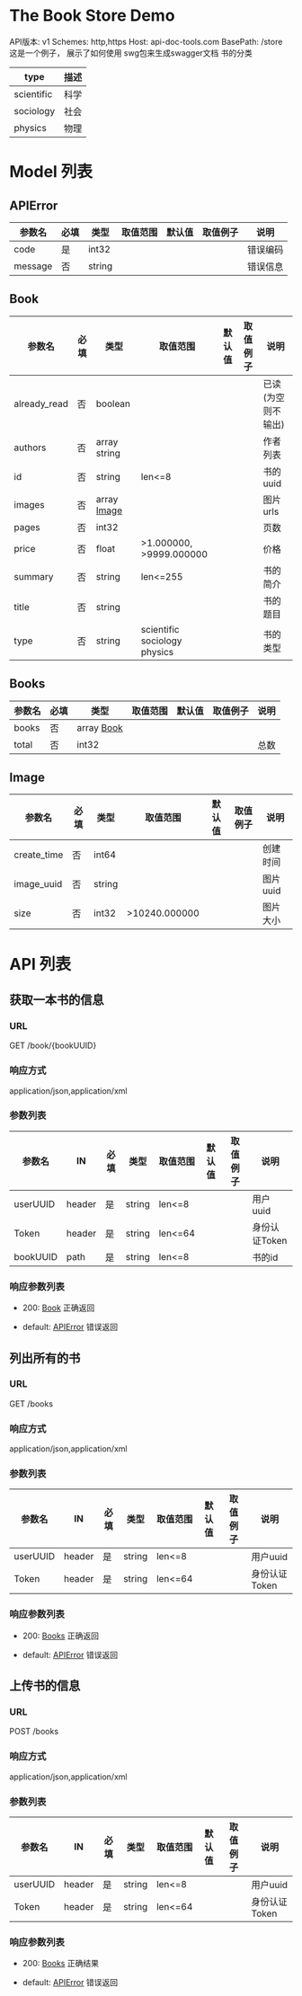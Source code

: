 # The Book Store Demo

API版本: v1
Schemes: http,https
Host: api-doc-tools.com
BasePath: /store
这是一个例子， 展示了如何使用 swg包来生成swagger文档
书的分类

| type | 描述 |
| ---- | ---- |
| scientific | 科学 |
| sociology | 社会 |
| physics | 物理 |

# Model 列表
## APIError
| 参数名 | 必填 | 类型 | 取值范围 | 默认值 | 取值例子 | 说明 |
| ----- | ---- | ---- | ----- | ------- | ----- | ------ |
| code | 是 | int32 |  |  |  | 错误编码 |
| message | 否 | string |  |  |  | 错误信息 |
## Book
| 参数名 | 必填 | 类型 | 取值范围 | 默认值 | 取值例子 | 说明 |
| ----- | ---- | ---- | ----- | ------- | ----- | ------ |
| already_read | 否 | boolean |  |  |  | 已读 (为空则不输出) |
| authors | 否 | array string |  |  |  | 作者列表 |
| id | 否 | string | len<=8 |  |  | 书的uuid |
| images | 否 | array [Image](#Image) |  |  |  | 图片urls |
| pages | 否 | int32 |  |  |  | 页数 |
| price | 否 | float | >1.000000, >9999.000000 |  |  | 价格 |
| summary | 否 | string | len<=255 |  |  | 书的简介 |
| title | 否 | string |  |  |  | 书的题目 |
| type | 否 | string | scientific<br>sociology<br>physics |  |  | 书的类型 |
## Books
| 参数名 | 必填 | 类型 | 取值范围 | 默认值 | 取值例子 | 说明 |
| ----- | ---- | ---- | ----- | ------- | ----- | ------ |
| books | 否 | array [Book](#Book) |  |  |  |  |
| total | 否 | int32 |  |  |  | 总数 |
## Image
| 参数名 | 必填 | 类型 | 取值范围 | 默认值 | 取值例子 | 说明 |
| ----- | ---- | ---- | ----- | ------- | ----- | ------ |
| create_time | 否 | int64 |  |  |  | 创建时间 |
| image_uuid | 否 | string |  |  |  | 图片uuid |
| size | 否 | int32 | >10240.000000 |  |  | 图片大小 |
# API 列表

## 获取一本书的信息

### URL
GET /book/{bookUUID}
### 响应方式
 application/json,application/xml
### 参数列表
| 参数名 |  IN   | 必填 | 类型 | 取值范围 | 默认值 | 取值例子 | 说明 |
| ----- | ----- |---- | ---- | ----- | ------- | ----- | ------ |
| userUUID | header | 是 | string | len<=8 |  |  | 用户uuid |
| Token | header | 是 | string | len<=64 |  |  | 身份认证Token |
| bookUUID | path | 是 | string | len<=8 |  |  | 书的id |

### 响应参数列表

 * 200: [Book](#Book)
正确返回

 * default: [APIError](#APIError)
错误返回

## 列出所有的书

### URL
GET /books
### 响应方式
 application/json,application/xml
### 参数列表
| 参数名 |  IN   | 必填 | 类型 | 取值范围 | 默认值 | 取值例子 | 说明 |
| ----- | ----- |---- | ---- | ----- | ------- | ----- | ------ |
| userUUID | header | 是 | string | len<=8 |  |  | 用户uuid |
| Token | header | 是 | string | len<=64 |  |  | 身份认证Token |

### 响应参数列表

 * 200: [Books](#Books)
正确返回

 * default: [APIError](#APIError)
错误返回

## 上传书的信息

### URL
POST /books
### 响应方式
 application/json,application/xml
### 参数列表
| 参数名 |  IN   | 必填 | 类型 | 取值范围 | 默认值 | 取值例子 | 说明 |
| ----- | ----- |---- | ---- | ----- | ------- | ----- | ------ |
| userUUID | header | 是 | string | len<=8 |  |  | 用户uuid |
| Token | header | 是 | string | len<=64 |  |  | 身份认证Token |

### 响应参数列表

 * 200: [Books](#Books)
正确结果

 * default: [APIError](#APIError)
错误返回

